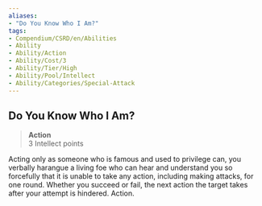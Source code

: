 ```yaml
---
aliases:
- "Do You Know Who I Am?"
tags:
- Compendium/CSRD/en/Abilities
- Ability
- Ability/Action
- Ability/Cost/3
- Ability/Tier/High
- Ability/Pool/Intellect
- Ability/Categories/Special-Attack
---
```


  
## Do You Know Who I Am?  
>**Action**  
>3 Intellect points
  
Acting only as someone who is famous and used to privilege can, you verbally harangue a living foe who can hear and understand you so forcefully that it is unable to take any action, including making attacks, for one round. Whether you succeed or fail, the next action the target takes after your attempt is hindered. Action.